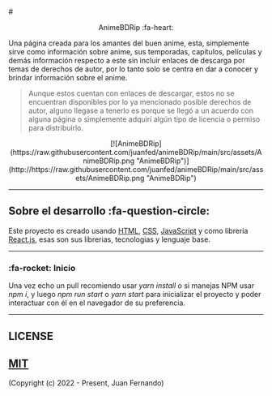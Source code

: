 #<center> AnimeBDRip :fa-heart:</center>

Una página creada para los amantes del buen anime, esta, simplemente sirve como información sobre anime, sus temporadas, capítulos, películas y demás información respecto a este sin incluir enlaces de descarga por temas de derechos de autor, por lo tanto solo se centra en dar a conocer y brindar información sobre el anime.
>Aunque estos cuentan con enlaces de descargar, estos no se encuentran disponibles por lo ya mencionado posible derechos de autor, alguno llegase a tenerlo es porque se llegó a un acuerdo con alguna página o simplemente adquirí algún tipo de licencia o permiso para distribuirlo.

<center>[![AnimeBDRip](https://raw.githubusercontent.com/juanfed/animeBDRip/main/src/assets/AnimeBDRip.png "AnimeBDRip")](http://https://raw.githubusercontent.com/juanfed/animeBDRip/main/src/assets/AnimeBDRip.png "AnimeBDRip")
</center>

------------



## Sobre el desarrollo :fa-question-circle:

Este proyecto es creado usando [HTML](http://https://www.w3.org/TR/2011/WD-html5-20110525/index.html "HTML"), [CSS](http://https://developer.mozilla.org/en-US/docs/Web/CSS "CSS"), [JavaScript](http://https://developer.mozilla.org/en-US/docs/Web/JavaScript "JavaScript") y como libreria  [React.js](http://https://reactjs.org/ "React.js"), esas son sus librerias, tecnologias y lenguaje base.

------------


### :fa-rocket:  **Inicio** 
Una vez echo un pull recomiendo usar *yarn install*  o si manejas NPM usar *npm i*, y luego *npm run start* o *yarn start* para inicializar el proyecto y poder interactuar con él en el navegador de su preferencia.

------------

## LICENSE
[MIT](http://https://opensource.org/licenses/MIT "MIT")
------------
(Copyright (c) 2022 - Present, Juan Fernando)
